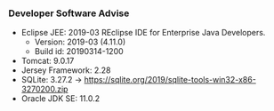 ### Developer Software Advise

* Eclipse JEE: 2019-03 REclipse IDE for Enterprise Java Developers.
    * Version: 2019-03 (4.11.0)
    * Build id: 20190314-1200
* Tomcat: 9.0.17
* Jersey Framework: 2.28
* SQLite: 3.27.2
    -> https://sqlite.org/2019/sqlite-tools-win32-x86-3270200.zip
* Oracle JDK SE: 11.0.2
